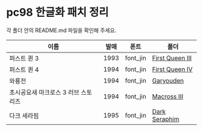 # pc98 한글화 패치 정리

각 폴더 안의 README.md 파일을 확인해 주세요.</br>

|이름|발매|폰트|폴더|
|--|--|--|--|
|퍼스트 퀸 3|1993|font_jin|[First Queen III](https://github.com/ybaik/pc98-ko-patch/tree/main/patches/First%20Queen%20III)|
|퍼스트 퀸 4|1994|font_jin|[First Queen IV](https://github.com/ybaik/pc98-ko-patch/tree/main/patches/First%20Queen%20IV)|
|와룡전|1994|font_jin|[Garyouden](https://github.com/ybaik/pc98-ko-patch/tree/main/patches/Garyouden)|
|초시공요새 마크로스 3 러브 스토리즈|1994|font_jin|[Macross III](https://github.com/ybaik/pc98-ko-patch/tree/main/patches/Macross%20III)|
|다크 세라핌|1995|font_jin|[Dark Seraphim](https://github.com/ybaik/pc98-ko-patch/tree/main/patches/Dark%20Seraphim)|